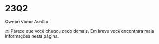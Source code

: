# 23Q2

Owner: Victor Aurélio

<aside>
🔜 Parece que você chegou cedo demais. Em breve você encontrará mais informações nesta página.

</aside>